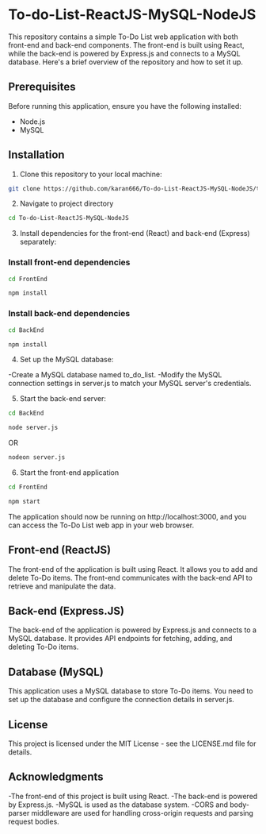 # To-do-List-ReactJS-MySQL-NodeJS
This repository contains a simple To-Do List web application with both front-end and back-end components. The front-end is built using React, while the back-end is powered by Express.js and connects to a MySQL database. Here's a brief overview of the repository and how to set it up.

## Prerequisites

Before running this application, ensure you have the following installed:

- Node.js
- MySQL

## Installation

1. Clone this repository to your local machine:
```bash
git clone https://github.com/karan666/To-do-List-ReactJS-MySQL-NodeJS/tree/main.git
```
2. Navigate to project directory
```bash
cd To-do-List-ReactJS-MySQL-NodeJS
```
3. Install dependencies for the front-end (React) and back-end (Express) separately:

### Install front-end dependencies

```bash
cd FrontEnd
```

```bash
npm install
```
### Install back-end dependencies

```bash
cd BackEnd
```
```bash
npm install
```
   
4. Set up the MySQL database:

-Create a MySQL database named to_do_list.
-Modify the MySQL connection settings in server.js to match your MySQL server's credentials.

5. Start the back-end server:

```bash
cd BackEnd
```
```bash
node server.js
```
OR
```bash
nodeon server.js
```

6. Start the front-end application

```bash
cd FrontEnd
```

```bash
npm start
```

The application should now be running on http://localhost:3000, and you can access the To-Do List web app in your web browser.

## Front-end (ReactJS)

The front-end of the application is built using React. It allows you to add and delete To-Do items. The front-end communicates with the back-end API to retrieve and manipulate the data.

## Back-end (Express.JS)

The back-end of the application is powered by Express.js and connects to a MySQL database. It provides API endpoints for fetching, adding, and deleting To-Do items.

## Database (MySQL)

This application uses a MySQL database to store To-Do items. You need to set up the database and configure the connection details in server.js.

## License

This project is licensed under the MIT License - see the LICENSE.md file for details.

## Acknowledgments

-The front-end of this project is built using React.
-The back-end is powered by Express.js.
-MySQL is used as the database system.
-CORS and body-parser middleware are used for handling cross-origin requests and parsing request bodies.
